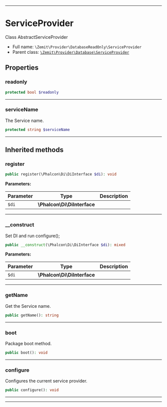 ***

# ServiceProvider

Class AbstractServiceProvider



* Full name: `\Zemit\Provider\DatabaseReadOnly\ServiceProvider`
* Parent class: [`\Zemit\Provider\Database\ServiceProvider`](../Database/ServiceProvider.md)



## Properties


### readonly



```php
protected bool $readonly
```






***

### serviceName

The Service name.

```php
protected string $serviceName
```






***



## Inherited methods


### register



```php
public register(\Phalcon\Di\DiInterface $di): void
```








**Parameters:**

| Parameter | Type | Description |
|-----------|------|-------------|
| `$di` | **\Phalcon\Di\DiInterface** |  |





***

### __construct

Set DI and run configure();

```php
public __construct(\Phalcon\Di\DiInterface $di): mixed
```








**Parameters:**

| Parameter | Type | Description |
|-----------|------|-------------|
| `$di` | **\Phalcon\Di\DiInterface** |  |





***

### getName

Get the Service name.

```php
public getName(): string
```












***

### boot

Package boot method.

```php
public boot(): void
```












***

### configure

Configures the current service provider.

```php
public configure(): void
```












***


***
